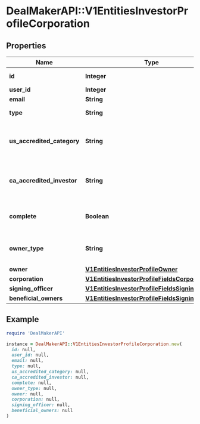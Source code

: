 # DealMakerAPI::V1EntitiesInvestorProfileCorporation

## Properties

| Name | Type | Description | Notes |
| ---- | ---- | ----------- | ----- |
| **id** | **Integer** | Investor Profile id | [optional] |
| **user_id** | **Integer** | User id | [optional] |
| **email** | **String** | User email | [optional] |
| **type** | **String** | Investor Profile type | [optional] |
| **us_accredited_category** | **String** | The United States accredited investor information | [optional] |
| **ca_accredited_investor** | **String** | The Canadian accredited investor information | [optional] |
| **complete** | **Boolean** | To check if the profile is complete or not | [optional] |
| **owner_type** | **String** | Type of the investor profile owner | [optional] |
| **owner** | [**V1EntitiesInvestorProfileOwner**](V1EntitiesInvestorProfileOwner.md) |  | [optional] |
| **corporation** | [**V1EntitiesInvestorProfileFieldsCorporation**](V1EntitiesInvestorProfileFieldsCorporation.md) |  | [optional] |
| **signing_officer** | [**V1EntitiesInvestorProfileFieldsSigningOfficer**](V1EntitiesInvestorProfileFieldsSigningOfficer.md) |  | [optional] |
| **beneficial_owners** | [**V1EntitiesInvestorProfileFieldsSigningOfficer**](V1EntitiesInvestorProfileFieldsSigningOfficer.md) |  | [optional] |

## Example

```ruby
require 'DealMakerAPI'

instance = DealMakerAPI::V1EntitiesInvestorProfileCorporation.new(
  id: null,
  user_id: null,
  email: null,
  type: null,
  us_accredited_category: null,
  ca_accredited_investor: null,
  complete: null,
  owner_type: null,
  owner: null,
  corporation: null,
  signing_officer: null,
  beneficial_owners: null
)
```


